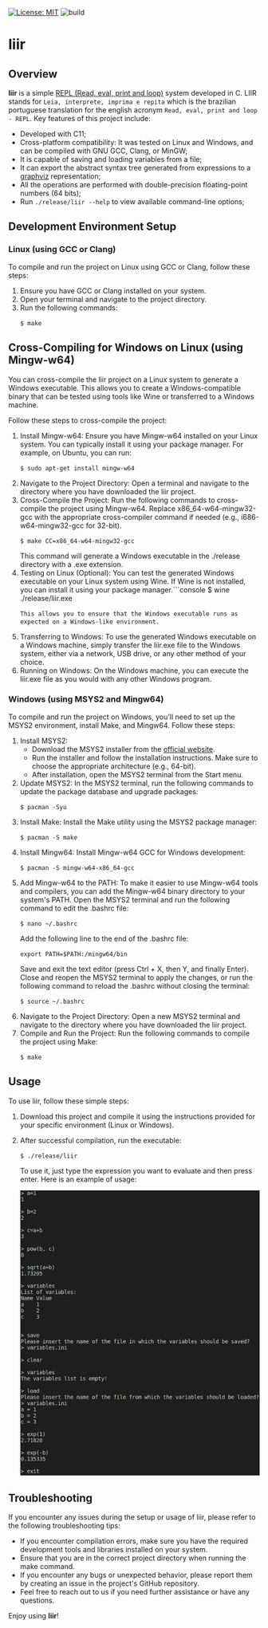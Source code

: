 [![License: MIT](https://img.shields.io/badge/License-MIT-yellow.svg)](https://opensource.org/licenses/MIT)
![build](https://github.com/ClecioJung/liir/actions/workflows/build.yml/badge.svg)

# liir

## Overview

**liir** is a simple [REPL (Read, eval, print and loop)](https://en.wikipedia.org/wiki/Read%E2%80%93eval%E2%80%93print_loop) system developed in C. LIIR stands for `Leia, interprete, imprima e repita` which is the brazilian portuguese translation for the english acronym `Read, eval, print and loop - REPL`. 
Key features of this project include:

- Developed with C11;
- Cross-platform compatibility: It was tested on Linux and Windows, and can be compiled with GNU GCC, Clang, or MinGW;
- It is capable of saving and loading variables from a file;
- It can export the abstract syntax tree generated from expressions to a [graphviz](https://graphviz.org/) representation;
- All the operations are performed with double-precision floating-point numbers (64 bits);
- Run `./release/liir --help` to view available command-line options;

## Development Environment Setup

### Linux (using GCC or Clang)

To compile and run the project on Linux using GCC or Clang, follow these steps:

1. Ensure you have GCC or Clang installed on your system.
2. Open your terminal and navigate to the project directory.
3. Run the following commands:
   ```console
   $ make
   ```

## Cross-Compiling for Windows on Linux (using Mingw-w64)

You can cross-compile the liir project on a Linux system to generate a Windows executable. This allows you to create a Windows-compatible binary that can be tested using tools like Wine or transferred to a Windows machine.

Follow these steps to cross-compile the project:

1. Install Mingw-w64:
   Ensure you have Mingw-w64 installed on your Linux system. You can typically install it using your package manager. For example, on Ubuntu, you can run:
   ```console
   $ sudo apt-get install mingw-w64
   ```
2. Navigate to the Project Directory:
   Open a terminal and navigate to the directory where you have downloaded the liir project.
3. Cross-Compile the Project:
   Run the following commands to cross-compile the project using Mingw-w64. Replace x86_64-w64-mingw32-gcc with the appropriate cross-compiler command if needed (e.g., i686-w64-mingw32-gcc for 32-bit).
   ```console
   $ make CC=x86_64-w64-mingw32-gcc
   ```
   This command will generate a Windows executable in the ./release directory with a .exe extension.
4. Testing on Linux (Optional):
   You can test the generated Windows executable on your Linux system using Wine. If Wine is not installed, you can install it using your package manager.```console
   $ wine ./release/liir.exe
   ```
   This allows you to ensure that the Windows executable runs as expected on a Windows-like environment.
5. Transferring to Windows:
   To use the generated Windows executable on a Windows machine, simply transfer the liir.exe file to the Windows system, either via a network, USB drive, or any other method of your choice.
6. Running on Windows:
   On the Windows machine, you can execute the liir.exe file as you would with any other Windows program.

### Windows (using MSYS2 and Mingw64)

To compile and run the project on Windows, you'll need to set up the MSYS2 environment, install Make, and Mingw64. Follow these steps:

1. Install MSYS2:
   - Download the MSYS2 installer from the [official website](https://www.msys2.org/).
   - Run the installer and follow the installation instructions. Make sure to choose the appropriate architecture (e.g., 64-bit).
   - After installation, open the MSYS2 terminal from the Start menu.
2. Update MSYS2:
   In the MSYS2 terminal, run the following commands to update the package database and upgrade packages:
   ```console
   $ pacman -Syu
   ```
3. Install Make:
   Install the Make utility using the MSYS2 package manager:
   ```console
   $ pacman -S make
   ```
4. Install Mingw64:
   Install Mingw-w64 GCC for Windows development:
   ```console
   $ pacman -S mingw-w64-x86_64-gcc
   ```
5. Add Mingw-w64 to the PATH:
   To make it easier to use Mingw-w64 tools and compilers, you can add the Mingw-w64 binary directory to your system's PATH. Open the MSYS2 terminal and run the following command to edit the .bashrc file:
   ```console
   $ nano ~/.bashrc
   ```
   Add the following line to the end of the .bashrc file:
   ```console
   export PATH=$PATH:/mingw64/bin
   ```
   Save and exit the text editor (press Ctrl + X, then Y, and finally Enter).
   Close and reopen the MSYS2 terminal to apply the changes, or run the following command to reload the .bashrc without closing the terminal:
   ```console
   $ source ~/.bashrc
   ```
6. Navigate to the Project Directory:
   Open a new MSYS2 terminal and navigate to the directory where you have downloaded the liir project.
7. Compile and Run the Project:
   Run the following commands to compile the project using Make:
   ```console
   $ make
   ```

## Usage

To use liir, follow these simple steps:

1. Download this project and compile it using the instructions provided for your specific environment (Linux or Windows).
2. After successful compilation, run the executable:
   ```console
   $ ./release/liir
   ```
   To use it, just type the expression you want to evaluate and then press enter. Here is an example of usage:

   ![usage](./usage.png)

## Troubleshooting

If you encounter any issues during the setup or usage of liir, please refer to the following troubleshooting tips:

- If you encounter compilation errors, make sure you have the required development tools and libraries installed on your system.
- Ensure that you are in the correct project directory when running the make command.
- If you encounter any bugs or unexpected behavior, please report them by creating an issue in the project's GitHub repository.
- Feel free to reach out to us if you need further assistance or have any questions.

Enjoy using **liir**!

